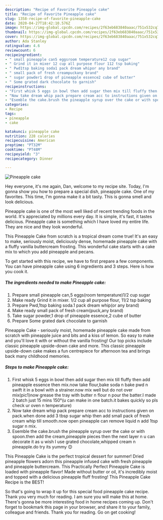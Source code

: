 ```yaml
---
description: "Recipe of Favorite Pineapple cake"
title: "Recipe of Favorite Pineapple cake"
slug: 1358-recipe-of-favorite-pineapple-cake
date: 2020-04-27T18:42:10.576Z
image: https://img-global.cpcdn.com/recipes/2f63eb683840aaac/751x532cq70/pineapple-cake-recipe-main-photo.jpg
thumbnail: https://img-global.cpcdn.com/recipes/2f63eb683840aaac/751x532cq70/pineapple-cake-recipe-main-photo.jpg
cover: https://img-global.cpcdn.com/recipes/2f63eb683840aaac/751x532cq70/pineapple-cake-recipe-main-photo.jpg
author: Ada Stanley
ratingvalue: 4.6
reviewcount: 6
recipeingredient:
- " small pineapple can5 eggsroom temperature12 cup sugar"
- " Grind it in mixer 12 cup all purpose flour 112 tsp baking"
- " Pwd1tsp baking soda1 pack dream whipor any brand"
- " small pack of fresh creampuckany brand"
- " sugar powder1 drop of pineapple essence2 cube of butter"
- " Some grated dark chocolate to garnish"
recipeinstructions:
- "First whisk 5 eggs in bowl then add sugar then mix till fluffy then add pineapple essence then mix.now take flour,bake soda n bake pwd n swift it in a bowl with a strainer.now mix well but do not over mix(pic1)now grease the tray with butter n flour n pour the batter.I made 2 batch just 15 mins 150°(u can make in one batch.it bakes quickly so pls check ur oven n temperature)"
- "Now take dream whip pack prepare cream acc to instructions given on pack.when done add 3 tbsp sugar whip then add small pack of fresh cream whip till smooth.now open pineapple can remove liquid n add 1tsp sugar n mix."
- "Esemble the cake.brush the pineapple syrup over the cake or with spoon.then add the cream,pineapple pieces then the next layer n u can decorate it as u wish I use grated chocolate,whipped cream n pineapple.do try its yummy 😊"
categories:
- Recipe
tags:
- pineapple
- cake

katakunci: pineapple cake 
nutrition: 228 calories
recipecuisine: American
preptime: "PT32M"
cooktime: "PT48M"
recipeyield: "3"
recipecategory: Dinner

---
```



![Pineapple cake](https://img-global.cpcdn.com/recipes/2f63eb683840aaac/751x532cq70/pineapple-cake-recipe-main-photo.jpg)

Hey everyone, it's me again, Dan, welcome to my recipe site. Today, I'm gonna show you how to prepare a special dish, pineapple cake. One of my favorites. This time, I'm gonna make it a bit tasty. This is gonna smell and look delicious.

Pineapple cake is one of the most well liked of recent trending foods in the world. It's appreciated by millions every day. It is simple, it's fast, it tastes delicious. Pineapple cake is something which I have loved my entire life. They are nice and they look wonderful.

This Pineapple Cake from scratch is a tropical dream come true! It&#39;s an easy to make, seriously moist, deliciously dense, homemade pineapple cake with a fluffy vanilla buttercream frosting. This wonderful cake starts with a cake mix to which you add pineapple and pecans.


To get started with this recipe, we have to first prepare a few components. You can have pineapple cake using 6 ingredients and 3 steps. Here is how you cook it.

<!--inarticleads1-->

##### The ingredients needed to make Pineapple cake:

1. Prepare  small pineapple can,5 eggs(room temperature)1/2 cup sugar
1. Make ready  Grind it in mixer. 1/2 cup all purpose flour, 11/2 tsp baking
1. Prepare  Pwd,1tsp baking soda.1 pack dream whip(or any brand)
1. Make ready  small pack of fresh cream(puck,any brand)
1. Take  sugar powder,1 drop of pineapple essence,2 cube of butter
1. Prepare  Some grated dark chocolate to garnish


Pineapple Cake - seriously moist, homemade pineapple cake made from scratch with pineapple juice and bits and a kiss of lemon. So easy to make and you&#39;ll love it with or without the vanilla frosting! Our top picks include classic pineapple upside-down cake and more. This classic pineapple upside-down cake makes a fun centrepiece for afternoon tea and brings back many childhood memories. 

<!--inarticleads2-->

##### Steps to make Pineapple cake:

1. First whisk 5 eggs in bowl then add sugar then mix till fluffy then add pineapple essence then mix.now take flour,bake soda n bake pwd n swift it in a bowl with a strainer.now mix well but do not over mix(pic1)now grease the tray with butter n flour n pour the batter.I made 2 batch just 15 mins 150°(u can make in one batch.it bakes quickly so pls check ur oven n temperature)
1. Now take dream whip pack prepare cream acc to instructions given on pack.when done add 3 tbsp sugar whip then add small pack of fresh cream whip till smooth.now open pineapple can remove liquid n add 1tsp sugar n mix.
1. Esemble the cake.brush the pineapple syrup over the cake or with spoon.then add the cream,pineapple pieces then the next layer n u can decorate it as u wish I use grated chocolate,whipped cream n pineapple.do try its yummy 😊


This Pineapple Cake is the perfect tropical dessert for summer! Dried pineapple flowers adorn this pineapple infused cake with fresh pineapple and pineapple buttercream. This Practically Perfect Pineapple Cake is loaded with pineapple flavor! Made without butter or oil, it&#39;s incredibly moist and topped with a delicious pineapple fluff frosting! This Pineapple Cake Recipe is the BEST! 

So that's going to wrap it up for this special food pineapple cake recipe. Thank you very much for reading. I am sure you will make this at home. There's gonna be more interesting food in home recipes coming up. Don't forget to bookmark this page in your browser, and share it to your family, colleague and friends. Thank you for reading. Go on get cooking!
